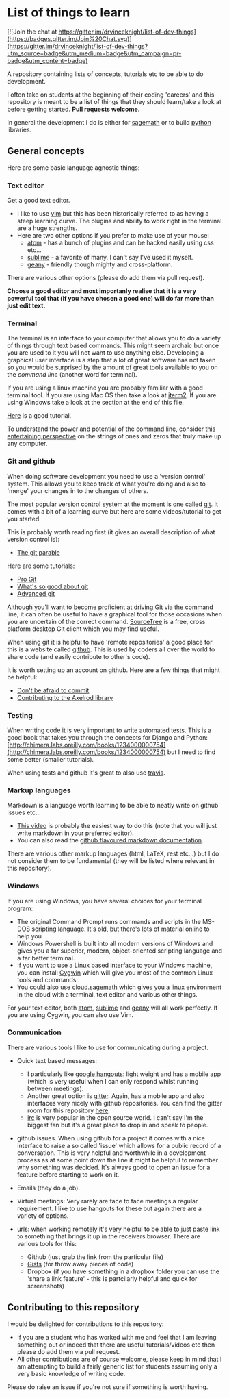 # List of things to learn

[![Join the chat at https://gitter.im/drvinceknight/list-of-dev-things](https://badges.gitter.im/Join%20Chat.svg)](https://gitter.im/drvinceknight/list-of-dev-things?utm_source=badge&utm_medium=badge&utm_campaign=pr-badge&utm_content=badge)

A repository containing lists of concepts, tutorials etc to be able to do development.

I often take on students at the beginning of their coding 'careers' and this
repository is meant to be a list of things that they should learn/take a look at
before getting started. **Pull
requests welcome**.

In general the development I do is either for [sagemath](http://sagemath.org/)
or to build [python](https://www.python.org/) libraries.

## General concepts

Here are some basic language agnostic things:

### Text editor

Get a good text editor.

- I like to use [vim](http://www.vim.org/) but this has been historically referred to as having a steep
  learning curve. The plugins and ability to work right in the terminal are a
  huge strengths.
- Here are two other options if you prefer to make use of your mouse:
    - [atom](https://atom.io/) - has a bunch of plugins and can be hacked easily
      using css etc...
    - [sublime](http://www.sublimetext.com/) - a favorite of many. I can't say
      I've used it myself.
    - [geany](http://www.geany.org/) - friendly though mighty and cross-platform.

There are various other options (please do add them via pull request).

**Choose a good editor and most importanly realise that it is a very powerful
tool that (if you have chosen a good one) will do far more than just edit
text.**

### Terminal

The terminal is an interface to your computer that allows you to do a variety of
things through text based commands. This might seem archaic but once you are
used to it you will not want to use anything else. Developing a graphical user
interface is a step that a lot of great software has not taken so you would be
surprised by the amount of great tools available to you on the _command line_
(another word for terminal).

If you are using a linux machine you are probably familiar with a good terminal
tool. If you are using Mac OS then take a look at
[iterm2](https://www.iterm2.com/).
If you are using Windows take a look at the section at the end of this file.

[Here](http://cli.learncodethehardway.org/book/) is a good tutorial.

To understand the power and potential of the command line, consider [this 
entertaining perspective](http://www.cryptonomicon.com/beginning.html) on the 
strings of ones and zeros that truly make up any computer.

### Git and github

When doing software development you need to use a 'version control' system.
This allows you to keep track of what you're doing and also to 'merge' your
changes in to the changes of others.

The most popular version control system at the moment is one called
[git](https://git-scm.com/). It comes with a bit of a learning curve but here
are some videos/tutorial to get you started.

This is probably worth reading first (it gives an overall description of what version control is):

- [The git parable](http://tom.preston-werner.com/2009/05/19/the-git-parable.html)

Here are some tutorials:

- [Pro Git](https://progit.org/)
- [What's so good about git](https://www.youtube.com/watch?v=OiiZIVb-rZ4)
- [Advanced git](https://www.youtube.com/watch?v=4EOZvow1mk4)

Although you'll want to become proficient at driving Git via the command line, it can often be useful to have a graphical tool for those occasions when you are uncertain of the correct command. [SourceTree](https://www.atlassian.com/software/sourcetree/overview) is a free, cross platform desktop Git client which you may find useful.

When using git it is helpful to have 'remote repositories' a good place for this
is a website called [github](https://github.com/). This is used by coders all
over the world to share code (and easily contribute to other's code).

It is worth setting up an account on github. Here are a few things that might be
helpful:

- [Don't be afraid to
  commit](https://dont-be-afraid-to-commit.readthedocs.org/en/latest/)
- [Contributing to the Axelrod
  library](https://www.youtube.com/watch?v=5kOUVdktxAo)

### Testing

When writing code it is very important to write automated tests. This is a good
book that takes you through the concepts for Django and Python:
[http://chimera.labs.oreilly.com/books/1234000000754](http://chimera.labs.oreilly.com/books/1234000000754)
but I need to find some better (smaller tutorials).

When using tests and github it's great to also use
[travis](https://travis-ci.org/).

### Markup languages

Markdown is a language worth learning to be able to neatly write on github
issues etc...

- [This video](https://www.youtube.com/watch?v=6A5EpqqDOdk) is probably the easiest way to do this (note that you will just
write markdown in your preferred editor).
- You can also read the [github flavoured markdown
  documentation](https://help.github.com/articles/github-flavored-markdown/).

There are various other markup languages (html, LaTeX, rest etc...) but I do not
consider them to be fundamental (they will be listed where relevant in this
repository).

### Windows

If you are using Windows, you have several choices for your terminal program:

- The original Command Prompt runs commands and scripts in the MS-DOS scripting language. It's old, but there's lots of material online to help you
- Windows Powershell is built into all modern versions of Windows and gives you a far superior, modern, object-oriented scripting language and a far better terminal.
- If you want to use a Linux based interface to your Windows machine, you can install [Cygwin](https://www.cygwin.com/) which will give you most of the common Linux tools and commands.
- You could also use [cloud.sagemath](https://cloud.sagemath.com/) which gives you a linux environment in the cloud with a terminal, text editor and various other things.

For your text editor, both [atom](https://atom.io/), [sublime](http://www.sublimetext.com/) and [geany](http://www.geany.org/) will all work perfectly. If you are using Cygwin, you can also use Vim.

### Communication

There are various tools I like to use for communicating during a project.

- Quick text based messages:
    - I particularly like [google hangouts](https://plus.google.com/hangouts):
    light weight and has a mobile app (which is very useful when I can only
    respond whilst running between meetings).
    - Another great option is [gitter](https://gitter.im). Again, has a mobile app and also interfaces very nicely with github repositories. You can find the gitter room for this repository [here](https://gitter.im/drvinceknight/list-of-dev-things).
    - [irc](http://en.wikipedia.org/wiki/Internet_Relay_Chat) is very popular in the open source world. I can't say I'm the
      biggest fan but it's a great place to drop in and speak to people.

- github issues. When using github for a project it comes with a nice interface
  to raise a so called 'issue' which allows for a public record of a
  conversation. This is very helpful and worthwhile in a development process as
  at some point down the line it might be helpful to remember why something was
  decided. It's always good to open an issue for a feature before starting to
  work on it.

- Emails (they do a job).

- Virtual meetings: Very rarely are face to face meetings a regular requirement.
  I like to use hangouts for these but again there are a variety of options.

- urls: when working remotely it's very helpful to be able to just paste link to
  something that brings it up in the receivers browser. There are various tools
  for this:
    - Github (just grab the link from the particular file)
    - [Gists](https://gist.github.com/) (for throw away pieces of code)
    - Dropbox (if you have something in a dropbox folder you can use the 'share
      a link feature' - this is partcilarly helpful and quick for screenshots)

## Contributing to this repository

I would be delighted for contributions to this repository:

- If you are a student who has worked with me and feel that I am leaving
  something out or indeed that there are useful tutorials/videos etc then please
  do add them via pull request.
- All other contributions are of course welcome, please keep in mind that I am
  attempting to build a fairly generic list for students assuming only a very
  basic knowledge of writing code.

Please do raise an issue if you're not sure if something is worth having.
